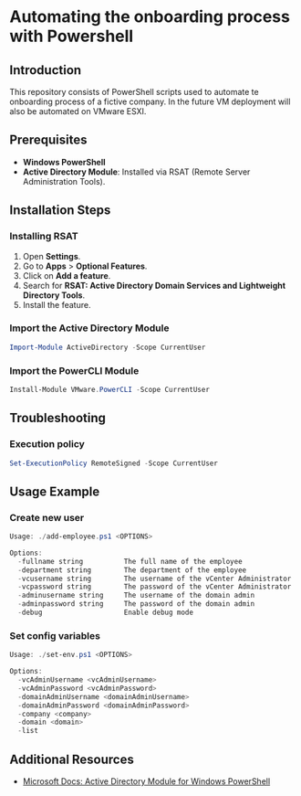 # Automating the onboarding process with Powershell

## Introduction
This repository consists of PowerShell scripts used to automate te onboarding process of a fictive company. In the future VM deployment will also be automated on VMware ESXI.

## Prerequisites
- **Windows PowerShell**
- **Active Directory Module**: Installed via RSAT (Remote Server Administration Tools).

## Installation Steps

### Installing RSAT
1. Open **Settings**.
2. Go to **Apps** > **Optional Features**.
3. Click on **Add a feature**.
4. Search for **RSAT: Active Directory Domain Services and Lightweight Directory Tools**.
5. Install the feature.

### Import the Active Directory Module
```powershell
Import-Module ActiveDirectory -Scope CurrentUser
```

### Import the PowerCLI Module
```powershell
Install-Module VMware.PowerCLI -Scope CurrentUser
```

## Troubleshooting

### Execution policy
```powershell
Set-ExecutionPolicy RemoteSigned -Scope CurrentUser
```

## Usage Example

### Create new user
```powershell
Usage: ./add-employee.ps1 <OPTIONS>

Options:
  -fullname string          The full name of the employee
  -department string        The department of the employee
  -vcusername string        The username of the vCenter Administrator
  -vcpassword string        The password of the vCenter Administrator
  -adminusername string     The username of the domain admin
  -adminpassword string     The password of the domain admin
  -debug                    Enable debug mode
```

### Set config variables
```powershell
Usage: ./set-env.ps1 <OPTIONS>

Options:
  -vcAdminUsername <vcAdminUsername>
  -vcAdminPassword <vcAdminPassword>
  -domainAdminUsername <domainAdminUsername>
  -domainAdminPassword <domainAdminPassword>
  -company <company>
  -domain <domain>
  -list
```

## Additional Resources
- [Microsoft Docs: Active Directory Module for Windows PowerShell](https://docs.microsoft.com/en-us/powershell/module/activedirectory/?view=windowsserver2022-ps)